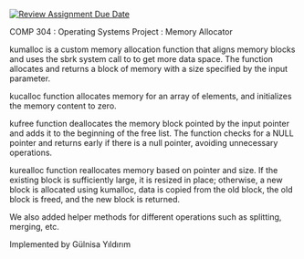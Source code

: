 [![Review Assignment Due Date](https://classroom.github.com/assets/deadline-readme-button-24ddc0f5d75046c5622901739e7c5dd533143b0c8e959d652212380cedb1ea36.svg)](https://classroom.github.com/a/DNJSB_V7)

COMP 304 : Operating Systems
Project : Memory Allocator


kumalloc is a custom memory allocation function that aligns memory blocks and uses the sbrk system call to to get more data space. The function allocates and returns a block of memory with a size specified by the input parameter.

kucalloc function allocates memory for an array of elements, and initializes the memory content to zero.

kufree function deallocates the memory block pointed by the input pointer and adds it to the beginning of the free list. The function checks for a NULL pointer and returns early if there is a null pointer, avoiding unnecessary operations.

kurealloc function reallocates memory based on pointer and size. If the existing block is sufficiently large, it is resized in place; otherwise, a new block is allocated using kumalloc, data is copied from the old block, the old block is freed, and the new block is returned.

We also added helper methods for different operations such as splitting, merging, etc.


Implemented by Gülnisa Yıldırım 
